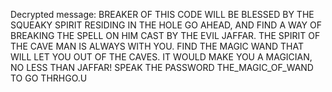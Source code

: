Decrypted message: BREAKER OF THIS CODE WILL BE BLESSED BY THE SQUEAKY SPIRIT RESIDING IN THE HOLE GO AHEAD, AND FIND A WAY OF BREAKING THE SPELL ON HIM CAST BY THE EVIL JAFFAR. THE SPIRIT OF THE CAVE MAN IS ALWAYS WITH YOU. FIND THE MAGIC WAND THAT WILL LET YOU OUT OF THE CAVES. IT WOULD MAKE YOU A MAGICIAN, NO LESS THAN JAFFAR! SPEAK THE PASSWORD THE_MAGIC_OF_WAND TO GO THRHGO.U
